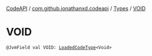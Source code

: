 [CodeAPI](../../index.md) / [com.github.jonathanxd.codeapi](../index.md) / [Types](index.md) / [VOID](.)

# VOID

`@JvmField val VOID: `[`LoadedCodeType`](../../com.github.jonathanxd.codeapi.type/-loaded-code-type/index.md)`<Void>`